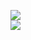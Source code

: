 [![](https://img.shields.io/badge/Made%20With-Github%20Spray-lightgrey.svg?style=for-the-badge&logo=github)](https://github.com/Annihil/github-spray#26343)  
[![](https://i.imgur.com/2DrTn0Z.gif)](https://github.com/Annihil/github-spray)